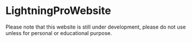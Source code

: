 # LightningProWebsite

Please note that this website is still under development, please do not use unless for personal or educational purpose.
